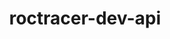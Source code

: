 ---
title: "roctracer-dev-api"
layout: cache
categories: [package, develop]
meta: {"compilers": ["gcc@11.4.0", "gcc@13.2.0"], "num_specs": 19, "num_specs_by_stack": {"e4s": 1, "hep": 16, "ml-linux-x86_64-rocm": 2, "root": 19}, "oss": ["ubuntu22.04", "ubuntu24.04"], "platforms": ["linux"], "stacks": ["e4s", "hep", "ml-linux-x86_64-rocm", "root"], "targets": ["x86_64_v3"], "versions": ["5.7.1", "6.3.3", "6.4.3"]}
spec_details: [{"compiler": "gcc@11.4.0", "hash": "2rzx52b4xywovvesenk26c2mnk2cphj3", "os": "ubuntu22.04", "platform": "linux", "size": "-", "stacks": ["hep", "root"], "target": "x86_64_v3", "variants": ["build_system=generic"], "versions": ["5.7.1"]}, {"compiler": "gcc@11.4.0", "hash": "2w4ritsqo4k6yzoizoyq6oi4tzi4mj5b", "os": "ubuntu22.04", "platform": "linux", "size": "-", "stacks": ["hep", "root"], "target": "x86_64_v3", "variants": ["build_system=generic"], "versions": ["5.7.1"]}, {"compiler": "gcc@11.4.0", "hash": "5txiwcutvdqgr6meem2tna22hnqsnke3", "os": "ubuntu22.04", "platform": "linux", "size": "-", "stacks": ["hep", "root"], "target": "x86_64_v3", "variants": ["build_system=generic"], "versions": ["5.7.1"]}, {"compiler": "gcc@11.4.0", "hash": "6k7i63oac4vsnbvlxmulzibkfwpqettf", "os": "ubuntu22.04", "platform": "linux", "size": "-", "stacks": ["hep", "root"], "target": "x86_64_v3", "variants": ["build_system=generic"], "versions": ["5.7.1"]}, {"compiler": "gcc@11.4.0", "hash": "7tgdeui72t4564gjtmdvfxdhcltqdhkh", "os": "ubuntu22.04", "platform": "linux", "size": "-", "stacks": ["hep", "root"], "target": "x86_64_v3", "variants": ["build_system=generic"], "versions": ["5.7.1"]}, {"compiler": "gcc@13.2.0", "hash": "be2ponpf4tmnmyzpcw5k446m5qubhq5k", "os": "ubuntu24.04", "platform": "linux", "size": "-", "stacks": ["hep", "root"], "target": "x86_64_v3", "variants": ["build_system=generic"], "versions": ["5.7.1"]}, {"compiler": "gcc@11.4.0", "hash": "cxqwo5kjyayux6dz7gcl7w66ebykqov7", "os": "ubuntu22.04", "platform": "linux", "size": "-", "stacks": ["hep", "root"], "target": "x86_64_v3", "variants": ["build_system=generic"], "versions": ["5.7.1"]}, {"compiler": "gcc@11.4.0", "hash": "dknrxor2brwqctkw2o6mp73s73yddzkd", "os": "ubuntu22.04", "platform": "linux", "size": "-", "stacks": ["hep", "root"], "target": "x86_64_v3", "variants": ["build_system=generic"], "versions": ["5.7.1"]}, {"compiler": "gcc@13.2.0", "hash": "iuk4mtg7k4pxlfhdwqbuch2lqaa5waed", "os": "ubuntu24.04", "platform": "linux", "size": "-", "stacks": ["hep", "root"], "target": "x86_64_v3", "variants": ["build_system=generic"], "versions": ["5.7.1"]}, {"compiler": "gcc@11.4.0", "hash": "ixzkvxh2muc7ua4nvqn2s2mdy2lgzste", "os": "ubuntu22.04", "platform": "linux", "size": "-", "stacks": ["hep", "root"], "target": "x86_64_v3", "variants": ["build_system=generic"], "versions": ["5.7.1"]}, {"compiler": "gcc@11.4.0", "hash": "jqdybijzknzuelr7fjcwtfa32i3rxzli", "os": "ubuntu22.04", "platform": "linux", "size": "-", "stacks": ["e4s", "root"], "target": "x86_64_v3", "variants": ["build_system=generic"], "versions": ["6.4.3"]}, {"compiler": "gcc@11.4.0", "hash": "nf3ftgpgij6kybw4i6ladghcdnionbnk", "os": "ubuntu22.04", "platform": "linux", "size": "-", "stacks": ["hep", "root"], "target": "x86_64_v3", "variants": ["build_system=generic"], "versions": ["5.7.1"]}, {"compiler": "gcc@13.2.0", "hash": "nxrodxhgejwgkskxzjygm2duglczcksq", "os": "ubuntu24.04", "platform": "linux", "size": "-", "stacks": ["ml-linux-x86_64-rocm", "root"], "target": "x86_64_v3", "variants": ["build_system=generic"], "versions": ["6.4.3"]}, {"compiler": "gcc@11.4.0", "hash": "oyql66mdce6kzacwcc5whvqjtqigoii6", "os": "ubuntu22.04", "platform": "linux", "size": "-", "stacks": ["hep", "root"], "target": "x86_64_v3", "variants": ["build_system=generic"], "versions": ["5.7.1"]}, {"compiler": "gcc@11.4.0", "hash": "rhsf446ul55mnr2cye3ix4bx6cdbv6rf", "os": "ubuntu22.04", "platform": "linux", "size": "-", "stacks": ["hep", "root"], "target": "x86_64_v3", "variants": ["build_system=generic"], "versions": ["5.7.1"]}, {"compiler": "gcc@13.2.0", "hash": "sjdrdzfho6b6jen2xkrrnlzmk3bqvihj", "os": "ubuntu24.04", "platform": "linux", "size": "-", "stacks": ["ml-linux-x86_64-rocm", "root"], "target": "x86_64_v3", "variants": ["build_system=generic"], "versions": ["6.3.3"]}, {"compiler": "gcc@11.4.0", "hash": "uiswfyfer6bh4cp5c2fwotozei3uo772", "os": "ubuntu22.04", "platform": "linux", "size": "-", "stacks": ["hep", "root"], "target": "x86_64_v3", "variants": ["build_system=generic"], "versions": ["5.7.1"]}, {"compiler": "gcc@11.4.0", "hash": "uj4wyb64es64j5lqzhynsxug7exmhjik", "os": "ubuntu22.04", "platform": "linux", "size": "-", "stacks": ["hep", "root"], "target": "x86_64_v3", "variants": ["build_system=generic"], "versions": ["5.7.1"]}, {"compiler": "gcc@11.4.0", "hash": "xo7rgh7ejcnxnupfykgxvev564vca72o", "os": "ubuntu22.04", "platform": "linux", "size": "-", "stacks": ["hep", "root"], "target": "x86_64_v3", "variants": ["build_system=generic"], "versions": ["5.7.1"]}]
---